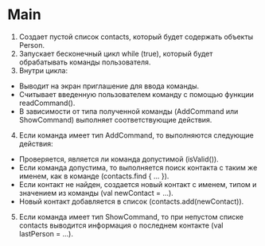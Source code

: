 # Main
 
1. Создает пустой список contacts, который будет содержать объекты Person. 
2. Запускает бесконечный цикл while (true), который будет обрабатывать команды пользователя. 
3. Внутри цикла:
- Выводит на экран приглашение для ввода команды.
- Считывает введенную пользователем команду с помощью функции readCommand().
- В зависимости от типа полученной команды (AddCommand или ShowCommand) выполняет соответствующие действия. 
4. Если команда имеет тип AddCommand, то выполняются следующие действия:
- Проверяется, является ли команда допустимой (isValid()).
- Если команда допустима, то выполняется поиск контакта с таким же именем, как в команде (contacts.find { … }).
- Если контакт не найден, создается новый контакт с именем, типом и значением из команды (val newContact = …).
- Новый контакт добавляется в список (contacts.add(newContact)).
5. Если команда имеет тип ShowCommand, то при непустом списке contacts выводится информация о последнем контакте (val lastPerson = …).


